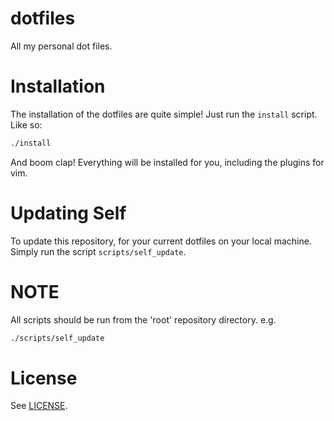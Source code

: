 # dotfiles

All my personal dot files.

# Installation

The installation of the dotfiles are quite simple! Just run the `install` script. Like so:

```bash
./install
```

And boom clap! Everything will be installed for you, including the plugins for vim.

# Updating Self

To update this repository, for your current dotfiles on your local machine. Simply run the script `scripts/self_update`.

# NOTE

All scripts should be run from the 'root' repository directory. e.g.

```bash
./scripts/self_update
```

# License

See [LICENSE](LICENSE).
